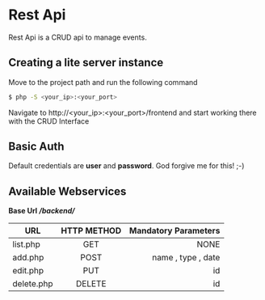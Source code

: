 # Rest Api

Rest Api is a CRUD api to manage events. 

## Creating a lite server instance

Move to the project path and run the following command
```sh
$ php -S <your_ip>:<your_port>
```

Navigate to http://<your_ip>:<your_port>/frontend and start working there with the CRUD Interface

## Basic Auth

Default credentials are **user** and **password**. God forgive me for this! ;-)

## Available Webservices
 **Base Url** 
 ***/backend/***
 
| URL           | HTTP METHOD           | Mandatory Parameters  |
| ------------- |:---------------------:| ---------------------:|
| list.php      | 		GET 			| NONE 					|
| add.php       | 		POST 			| name , type , date 	|
| edit.php      | 		PUT  		    |   	id    			| 			    	
| delete.php    |	    DELETE     		|   	  id     		|